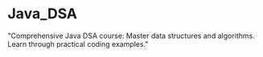 # Java_DSA
"Comprehensive Java DSA course: Master data structures and algorithms. Learn through practical coding examples."
